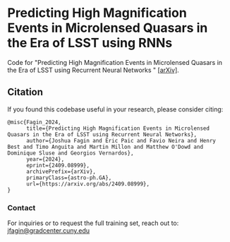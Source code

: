 # Predicting High Magnification Events in Microlensed Quasars in the Era of LSST using RNNs

Code for "Predicting High Magnification Events in Microlensed Quasars in the Era of LSST using Recurrent Neural Networks
" [[arXiv]](https://arxiv.org/abs/2409.08999).

## Citation

If you found this codebase useful in your research, please consider citing:

```
@misc{Fagin_2024,
      title={Predicting High Magnification Events in Microlensed Quasars in the Era of LSST using Recurrent Neural Networks}, 
      author={Joshua Fagin and Eric Paic and Favio Neira and Henry Best and Timo Anguita and Martin Millon and Matthew O'Dowd and Dominique Sluse and Georgios Vernardos},
      year={2024},
      eprint={2409.08999},
      archivePrefix={arXiv},
      primaryClass={astro-ph.GA},
      url={https://arxiv.org/abs/2409.08999}, 
}
```

### Contact
For inquiries or to request the full training set, reach out to: jfagin@gradcenter.cuny.edu
